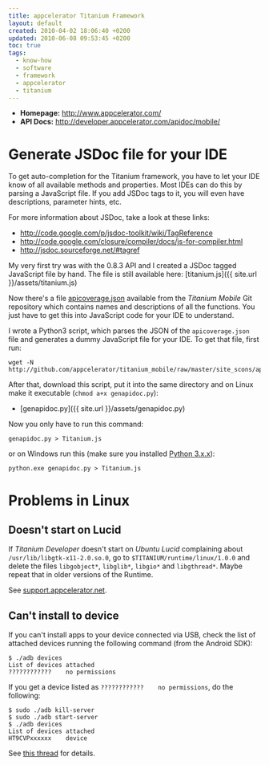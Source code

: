 ```yaml
---
title: appcelerator Titanium Framework
layout: default
created: 2010-04-02 18:06:40 +0200
updated: 2010-06-08 09:53:45 +0200
toc: true
tags:
  - know-how
  - software
  - framework
  - appcelerator
  - titanium
---
```

* **Homepage:** <http://www.appcelerator.com/>
* **API Docs:** <http://developer.appcelerator.com/apidoc/mobile/>


Generate JSDoc file for your IDE
================================

To get auto-completion for the Titanium framework, you have to let your IDE know of all available methods and
properties. Most IDEs can do this by parsing a JavaScript file. If you add JSDoc tags to it, you will even have
descriptions, parameter hints, etc.

For more information about JSDoc, take a look at these links:

* <http://code.google.com/p/jsdoc-toolkit/wiki/TagReference>
* <http://code.google.com/closure/compiler/docs/js-for-compiler.html>
* <http://jsdoc.sourceforge.net/#tagref>

My very first try was with the 0.8.3 API and I created a JSDoc tagged JavaScript file by hand. The file is still
available here: [titanium.js]({{ site.url }}/assets/titanium.js)

Now there's a file [apicoverage.json](http://github.com/appcelerator/titanium_mobile/blob/master/site_scons/apicoverage.json)
available from the *Titanium Mobile* Git repository which contains names and descriptions of all the functions.
You just have to get this into JavaScript code for your IDE to understand.

I wrote a Python3 script, which parses the JSON of the `apicoverage.json` file and generates a dummy JavaScript
file for your IDE. To get that file, first run:

    wget -N http://github.com/appcelerator/titanium_mobile/raw/master/site_scons/apicoverage.json

After that, download this script, put it into the same directory and on Linux make it executable (`chmod a+x genapidoc.py`):

  * [genapidoc.py]({{ site.url }}/assets/genapidoc.py)

Now you only have to run this command:

    genapidoc.py > Titanium.js

or on Windows run this (make sure you installed [Python 3.x.x](http://python.org/download/)):

    python.exe genapidoc.py > Titanium.js


Problems in Linux
=================

Doesn't start on Lucid
----------------------

If *Titanium Developer* doesn't start on *Ubuntu Lucid* complaining about `/usr/lib/libgtk-x11-2.0.so.0`, go
to `$TITANIUM/runtime/linux/1.0.0` and delete the files `libgobject*`, `libglib*`, `libgio*` and `libgthread*`.
Maybe repeat that in older versions of the Runtime.

See [support.appcelerator.net](http://support.appcelerator.net/discussions/support/2361-titanium-developer-10-wont-start-on-ubuntu-1004).


Can't install to device
-----------------------

If you can't install apps to your device connected via USB, check the list of attached devices running the following
command (from the Android SDK):

~~~
$ ./adb devices
List of devices attached 
????????????    no permissions
~~~

If you get a device listed as `????????????    no permissions`, do the following:

~~~
$ sudo ./adb kill-server
$ sudo ./adb start-server
$ ./adb devices
List of devices attached 
HT9CVPxxxxxx    device
~~~

See [this thread](http://www.google.com/support/forum/p/android/thread?tid=08945730bbd7b22b&hl=en) for details.
